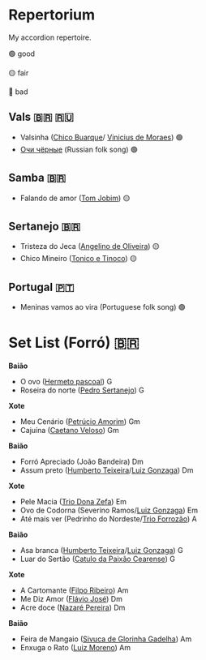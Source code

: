 # Repertorium
My accordion repertoire.

:green_circle: good 

:yellow_circle: fair

:red_circle: bad


## Vals :brazil: :ru:
- Valsinha ([Chico Buarque](https://en.wikipedia.org/wiki/Chico_Buarque)/ [Vinicius de Moraes](https://en.wikipedia.org/wiki/Vinicius_de_Moraes)) :green_circle:
- [Очи чёрные](https://en.wikipedia.org/wiki/Dark_Eyes_(song) "Dark eyes") (Russian folk song) :green_circle:

## Samba :brazil:
- Falando de amor ([Tom Jobim](https://en.wikipedia.org/wiki/Ant%C3%B4nio_Carlos_Jobim)) :yellow_circle:

## Sertanejo :brazil:
- Tristeza do Jeca ([Angelino de Oliveira](https://pt.wikipedia.org/wiki/Angelino_de_Oliveira)) :yellow_circle:
- Chico Mineiro ([Tonico e Tinoco](https://en.wikipedia.org/wiki/Tonico_%26_Tinoco)) :yellow_circle:

## Portugal :portugal:
- Meninas vamos ao vira (Portuguese folk song) :green_circle:



# Set List (Forró) :brazil:

**Baião** 

- O ovo ([Hermeto pascoal](https://en.wikipedia.org/wiki/Hermeto_Pascoal)) G
- Roseira do norte ([Pedro Sertanejo](https://pt.wikipedia.org/wiki/Pedro_Sertanejo)) G

**Xote**

- Meu Cenário ([Petrúcio Amorim](https://pt.wikipedia.org/wiki/Petr%C3%BAcio_Amorim)) Gm
- Cajuína ([Caetano Veloso](https://en.wikipedia.org/wiki/Caetano_Veloso)) Gm

**Baião** 

- Forró Apreciado (João Bandeira) Dm
- Assum preto ([Humberto Teixeira](https://en.wikipedia.org/wiki/Humberto_Teixeira)/[Luiz Gonzaga](https://en.wikipedia.org/wiki/Luiz_Gonzaga)) Dm

**Xote**

- Pele Macia ([Trio Dona Zefa](http://www.triodonazefa.com.br/o-trio)) Em
- Ovo de Codorna (Severino Ramos/[Luiz Gonzaga](https://en.wikipedia.org/wiki/Luiz_Gonzaga)) Em
- Até mais ver (Pedrinho do Nordeste/[Trio Forrozão](https://pt.wikipedia.org/wiki/Trio_Forroz%C3%A3o)) A

**Baião** 

- Asa branca ([Humberto Teixeira](https://en.wikipedia.org/wiki/Humberto_Teixeira)/[Luiz Gonzaga](https://en.wikipedia.org/wiki/Luiz_Gonzaga)) G
- Luar do Sertão ([Catulo da Paixão Cearense](https://pt.wikipedia.org/wiki/Catulo_da_Paix%C3%A3o_Cearense)) G

**Xote**

- A Cartomante ([Filpo Ribeiro](https://www.instagram.com/filpoeafeira/)) Am
- Me Diz Amor ([Flávio José](https://pt.wikipedia.org/wiki/Fl%C3%A1vio_Jos%C3%A9)) Dm
- Acre doce ([Nazaré Pereira](https://pt.wikipedia.org/wiki/Nazar%C3%A9_Pereira)) Dm

**Baião** 

- Feira de Mangaio ([Sivuca de Glorinha Gadelha](https://en.wikipedia.org/wiki/Sivuca)) Am
- Enxuga o Rato ([Luiz Moreno](https://immub.org/compositor/luis-moreno)) Am
